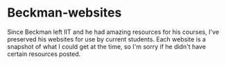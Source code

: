 # Beckman-websites

Since Beckman left IIT and he had amazing resources for his courses, I've preserved his websites for use by current
students. Each website is a snapshot of what I could get at the time, so I'm sorry if he didn't have certain resources
posted.

